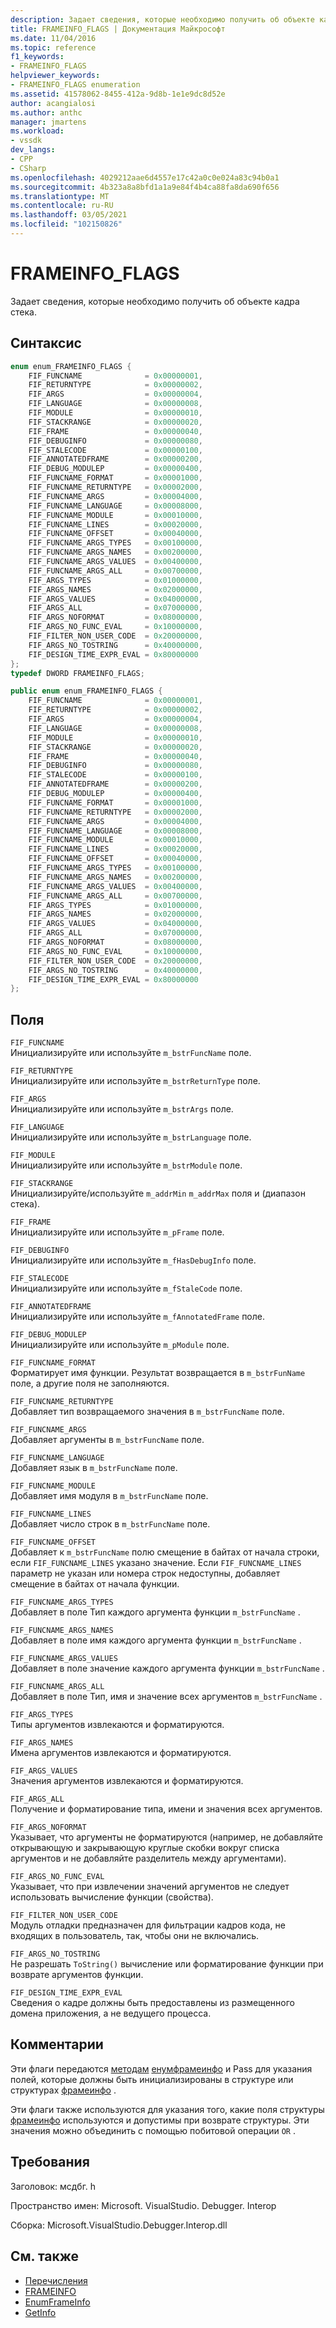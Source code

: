 ```yaml
---
description: Задает сведения, которые необходимо получить об объекте кадра стека.
title: FRAMEINFO_FLAGS | Документация Майкрософт
ms.date: 11/04/2016
ms.topic: reference
f1_keywords:
- FRAMEINFO_FLAGS
helpviewer_keywords:
- FRAMEINFO_FLAGS enumeration
ms.assetid: 41578062-8455-412a-9d8b-1e1e9dc8d52e
author: acangialosi
ms.author: anthc
manager: jmartens
ms.workload:
- vssdk
dev_langs:
- CPP
- CSharp
ms.openlocfilehash: 4029212aae6d4557e17c42a0c0e024a83c94b0a1
ms.sourcegitcommit: 4b323a8a8bfd1a1a9e84f4b4ca88fa8da690f656
ms.translationtype: MT
ms.contentlocale: ru-RU
ms.lasthandoff: 03/05/2021
ms.locfileid: "102150826"
---
```

# <a name="frameinfo_flags"></a>FRAMEINFO_FLAGS
Задает сведения, которые необходимо получить об объекте кадра стека.

## <a name="syntax"></a>Синтаксис

```cpp
enum enum_FRAMEINFO_FLAGS {
    FIF_FUNCNAME              = 0x00000001,
    FIF_RETURNTYPE            = 0x00000002,
    FIF_ARGS                  = 0x00000004,
    FIF_LANGUAGE              = 0x00000008,
    FIF_MODULE                = 0x00000010,
    FIF_STACKRANGE            = 0x00000020,
    FIF_FRAME                 = 0x00000040,
    FIF_DEBUGINFO             = 0x00000080,
    FIF_STALECODE             = 0x00000100,
    FIF_ANNOTATEDFRAME        = 0x00000200,
    FIF_DEBUG_MODULEP         = 0x00000400,
    FIF_FUNCNAME_FORMAT       = 0x00001000,
    FIF_FUNCNAME_RETURNTYPE   = 0x00002000,
    FIF_FUNCNAME_ARGS         = 0x00004000,
    FIF_FUNCNAME_LANGUAGE     = 0x00008000,
    FIF_FUNCNAME_MODULE       = 0x00010000,
    FIF_FUNCNAME_LINES        = 0x00020000,
    FIF_FUNCNAME_OFFSET       = 0x00040000,
    FIF_FUNCNAME_ARGS_TYPES   = 0x00100000,
    FIF_FUNCNAME_ARGS_NAMES   = 0x00200000,
    FIF_FUNCNAME_ARGS_VALUES  = 0x00400000,
    FIF_FUNCNAME_ARGS_ALL     = 0x00700000,
    FIF_ARGS_TYPES            = 0x01000000,
    FIF_ARGS_NAMES            = 0x02000000,
    FIF_ARGS_VALUES           = 0x04000000,
    FIF_ARGS_ALL              = 0x07000000,
    FIF_ARGS_NOFORMAT         = 0x08000000,
    FIF_ARGS_NO_FUNC_EVAL     = 0x10000000,
    FIF_FILTER_NON_USER_CODE  = 0x20000000,
    FIF_ARGS_NO_TOSTRING      = 0x40000000,
    FIF_DESIGN_TIME_EXPR_EVAL = 0x80000000
};
typedef DWORD FRAMEINFO_FLAGS;
```

```csharp
public enum enum_FRAMEINFO_FLAGS {
    FIF_FUNCNAME              = 0x00000001,
    FIF_RETURNTYPE            = 0x00000002,
    FIF_ARGS                  = 0x00000004,
    FIF_LANGUAGE              = 0x00000008,
    FIF_MODULE                = 0x00000010,
    FIF_STACKRANGE            = 0x00000020,
    FIF_FRAME                 = 0x00000040,
    FIF_DEBUGINFO             = 0x00000080,
    FIF_STALECODE             = 0x00000100,
    FIF_ANNOTATEDFRAME        = 0x00000200,
    FIF_DEBUG_MODULEP         = 0x00000400,
    FIF_FUNCNAME_FORMAT       = 0x00001000,
    FIF_FUNCNAME_RETURNTYPE   = 0x00002000,
    FIF_FUNCNAME_ARGS         = 0x00004000,
    FIF_FUNCNAME_LANGUAGE     = 0x00008000,
    FIF_FUNCNAME_MODULE       = 0x00010000,
    FIF_FUNCNAME_LINES        = 0x00020000,
    FIF_FUNCNAME_OFFSET       = 0x00040000,
    FIF_FUNCNAME_ARGS_TYPES   = 0x00100000,
    FIF_FUNCNAME_ARGS_NAMES   = 0x00200000,
    FIF_FUNCNAME_ARGS_VALUES  = 0x00400000,
    FIF_FUNCNAME_ARGS_ALL     = 0x00700000,
    FIF_ARGS_TYPES            = 0x01000000,
    FIF_ARGS_NAMES            = 0x02000000,
    FIF_ARGS_VALUES           = 0x04000000,
    FIF_ARGS_ALL              = 0x07000000,
    FIF_ARGS_NOFORMAT         = 0x08000000,
    FIF_ARGS_NO_FUNC_EVAL     = 0x10000000,
    FIF_FILTER_NON_USER_CODE  = 0x20000000,
    FIF_ARGS_NO_TOSTRING      = 0x40000000,
    FIF_DESIGN_TIME_EXPR_EVAL = 0x80000000
};
```

## <a name="fields"></a>Поля
`FIF_FUNCNAME`\
Инициализируйте или используйте `m_bstrFuncName` поле.

`FIF_RETURNTYPE`\
Инициализируйте или используйте `m_bstrReturnType` поле.

`FIF_ARGS`\
Инициализируйте или используйте `m_bstrArgs` поле.

`FIF_LANGUAGE`\
Инициализируйте или используйте `m_bstrLanguage` поле.

`FIF_MODULE`\
Инициализируйте или используйте `m_bstrModule` поле.

`FIF_STACKRANGE`\
Инициализируйте/используйте `m_addrMin` `m_addrMax` поля и (диапазон стека).

`FIF_FRAME`\
Инициализируйте или используйте `m_pFrame` поле.

`FIF_DEBUGINFO`\
Инициализируйте или используйте `m_fHasDebugInfo` поле.

`FIF_STALECODE`\
Инициализируйте или используйте `m_fStaleCode` поле.

`FIF_ANNOTATEDFRAME`\
Инициализируйте или используйте `m_fAnnotatedFrame` поле.

`FIF_DEBUG_MODULEP`\
Инициализируйте или используйте `m_pModule` поле.

`FIF_FUNCNAME_FORMAT`\
Форматирует имя функции. Результат возвращается в `m_bstrFunName` поле, а другие поля не заполняются.

`FIF_FUNCNAME_RETURNTYPE`\
Добавляет тип возвращаемого значения в `m_bstrFuncName` поле.

`FIF_FUNCNAME_ARGS`\
Добавляет аргументы в `m_bstrFuncName` поле.

`FIF_FUNCNAME_LANGUAGE`\
Добавляет язык в `m_bstrFuncName` поле.

`FIF_FUNCNAME_MODULE`\
Добавляет имя модуля в `m_bstrFuncName` поле.

`FIF_FUNCNAME_LINES`\
Добавляет число строк в `m_bstrFuncName` поле.

`FIF_FUNCNAME_OFFSET`\
Добавляет к `m_bstrFuncName` полю смещение в байтах от начала строки, если `FIF_FUNCNAME_LINES` указано значение. Если `FIF_FUNCNAME_LINES` параметр не указан или номера строк недоступны, добавляет смещение в байтах от начала функции.

`FIF_FUNCNAME_ARGS_TYPES`\
Добавляет в поле Тип каждого аргумента функции `m_bstrFuncName` .

`FIF_FUNCNAME_ARGS_NAMES`\
Добавляет в поле имя каждого аргумента функции `m_bstrFuncName` .

`FIF_FUNCNAME_ARGS_VALUES`\
Добавляет в поле значение каждого аргумента функции `m_bstrFuncName` .

`FIF_FUNCNAME_ARGS_ALL`\
Добавляет в поле Тип, имя и значение всех аргументов `m_bstrFuncName` .

`FIF_ARGS_TYPES`\
Типы аргументов извлекаются и форматируются.

`FIF_ARGS_NAMES`\
Имена аргументов извлекаются и форматируются.

`FIF_ARGS_VALUES`\
Значения аргументов извлекаются и форматируются.

`FIF_ARGS_ALL`\
Получение и форматирование типа, имени и значения всех аргументов.

`FIF_ARGS_NOFORMAT`\
Указывает, что аргументы не форматируются (например, не добавляйте открывающую и закрывающую круглые скобки вокруг списка аргументов и не добавляйте разделитель между аргументами).

`FIF_ARGS_NO_FUNC_EVAL`\
Указывает, что при извлечении значений аргументов не следует использовать вычисление функции (свойства).

`FIF_FILTER_NON_USER_CODE`\
Модуль отладки предназначен для фильтрации кадров кода, не входящих в пользователь, так, чтобы они не включались.

`FIF_ARGS_NO_TOSTRING`\
Не разрешать `ToString()` вычисление или форматирование функции при возврате аргументов функции.

`FIF_DESIGN_TIME_EXPR_EVAL`\
Сведения о кадре должны быть предоставлены из размещенного домена приложения, а не ведущего процесса.

## <a name="remarks"></a>Комментарии
Эти флаги передаются [методам](../../../extensibility/debugger/reference/idebugstackframe2-getinfo.md) [енумфрамеинфо](../../../extensibility/debugger/reference/idebugthread2-enumframeinfo.md) и Pass для указания полей, которые должны быть инициализированы в структуре или структурах [фрамеинфо](../../../extensibility/debugger/reference/frameinfo.md) .

Эти флаги также используются для указания того, какие поля структуры [фрамеинфо](../../../extensibility/debugger/reference/frameinfo.md) используются и допустимы при возврате структуры. Эти значения можно объединить с помощью побитовой операции `OR` .

## <a name="requirements"></a>Требования
Заголовок: мсдбг. h

Пространство имен: Microsoft. VisualStudio. Debugger. Interop

Сборка: Microsoft.VisualStudio.Debugger.Interop.dll

## <a name="see-also"></a>См. также
- [Перечисления](../../../extensibility/debugger/reference/enumerations-visual-studio-debugging.md)
- [FRAMEINFO](../../../extensibility/debugger/reference/frameinfo.md)
- [EnumFrameInfo](../../../extensibility/debugger/reference/idebugthread2-enumframeinfo.md)
- [GetInfo](../../../extensibility/debugger/reference/idebugstackframe2-getinfo.md)
